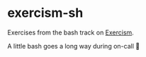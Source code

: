 # exercism-sh

Exercises from the bash track on [Exercism](https://exercism.org).

A little bash goes a long way during on-call 🤷
